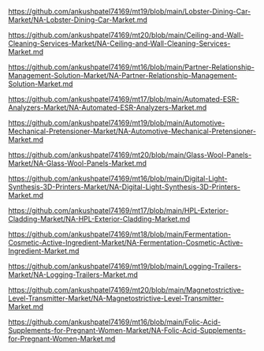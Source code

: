 <p><a href="https://github.com/ankushpatel74169/mt19/blob/main/Lobster-Dining-Car-Market/NA-Lobster-Dining-Car-Market.md">https://github.com/ankushpatel74169/mt19/blob/main/Lobster-Dining-Car-Market/NA-Lobster-Dining-Car-Market.md</a></p><p><a href="https://github.com/ankushpatel74169/mt20/blob/main/Ceiling-and-Wall-Cleaning-Services-Market/NA-Ceiling-and-Wall-Cleaning-Services-Market.md">https://github.com/ankushpatel74169/mt20/blob/main/Ceiling-and-Wall-Cleaning-Services-Market/NA-Ceiling-and-Wall-Cleaning-Services-Market.md</a></p><p><a href="https://github.com/ankushpatel74169/mt16/blob/main/Partner-Relationship-Management-Solution-Market/NA-Partner-Relationship-Management-Solution-Market.md">https://github.com/ankushpatel74169/mt16/blob/main/Partner-Relationship-Management-Solution-Market/NA-Partner-Relationship-Management-Solution-Market.md</a></p><p><a href="https://github.com/ankushpatel74169/mt17/blob/main/Automated-ESR-Analyzers-Market/NA-Automated-ESR-Analyzers-Market.md">https://github.com/ankushpatel74169/mt17/blob/main/Automated-ESR-Analyzers-Market/NA-Automated-ESR-Analyzers-Market.md</a></p><p><a href="https://github.com/ankushpatel74169/mt19/blob/main/Automotive-Mechanical-Pretensioner-Market/NA-Automotive-Mechanical-Pretensioner-Market.md">https://github.com/ankushpatel74169/mt19/blob/main/Automotive-Mechanical-Pretensioner-Market/NA-Automotive-Mechanical-Pretensioner-Market.md</a></p><p><a href="https://github.com/ankushpatel74169/mt20/blob/main/Glass-Wool-Panels-Market/NA-Glass-Wool-Panels-Market.md">https://github.com/ankushpatel74169/mt20/blob/main/Glass-Wool-Panels-Market/NA-Glass-Wool-Panels-Market.md</a></p><p><a href="https://github.com/ankushpatel74169/mt16/blob/main/Digital-Light-Synthesis-3D-Printers-Market/NA-Digital-Light-Synthesis-3D-Printers-Market.md">https://github.com/ankushpatel74169/mt16/blob/main/Digital-Light-Synthesis-3D-Printers-Market/NA-Digital-Light-Synthesis-3D-Printers-Market.md</a></p><p><a href="https://github.com/ankushpatel74169/mt17/blob/main/HPL-Exterior-Cladding-Market/NA-HPL-Exterior-Cladding-Market.md">https://github.com/ankushpatel74169/mt17/blob/main/HPL-Exterior-Cladding-Market/NA-HPL-Exterior-Cladding-Market.md</a></p><p><a href="https://github.com/ankushpatel74169/mt18/blob/main/Fermentation-Cosmetic-Active-Ingredient-Market/NA-Fermentation-Cosmetic-Active-Ingredient-Market.md">https://github.com/ankushpatel74169/mt18/blob/main/Fermentation-Cosmetic-Active-Ingredient-Market/NA-Fermentation-Cosmetic-Active-Ingredient-Market.md</a></p><p><a href="https://github.com/ankushpatel74169/mt19/blob/main/Logging-Trailers-Market/NA-Logging-Trailers-Market.md">https://github.com/ankushpatel74169/mt19/blob/main/Logging-Trailers-Market/NA-Logging-Trailers-Market.md</a></p><p><a href="https://github.com/ankushpatel74169/mt20/blob/main/Magnetostrictive-Level-Transmitter-Market/NA-Magnetostrictive-Level-Transmitter-Market.md">https://github.com/ankushpatel74169/mt20/blob/main/Magnetostrictive-Level-Transmitter-Market/NA-Magnetostrictive-Level-Transmitter-Market.md</a></p><p><a href="https://github.com/ankushpatel74169/mt16/blob/main/Folic-Acid-Supplements-for-Pregnant-Women-Market/NA-Folic-Acid-Supplements-for-Pregnant-Women-Market.md">https://github.com/ankushpatel74169/mt16/blob/main/Folic-Acid-Supplements-for-Pregnant-Women-Market/NA-Folic-Acid-Supplements-for-Pregnant-Women-Market.md</a></p>
